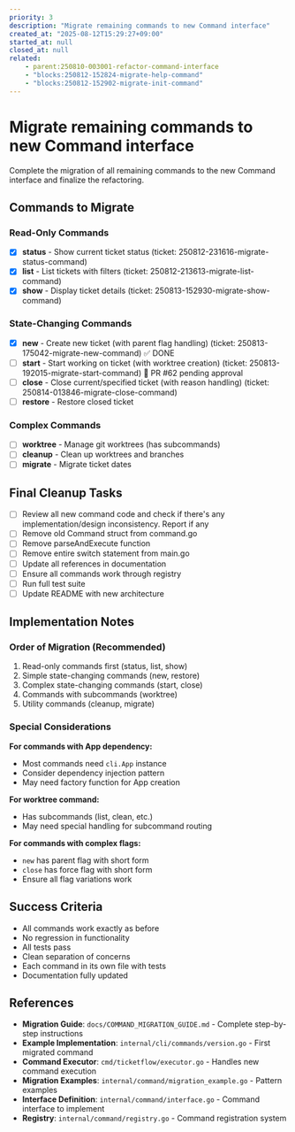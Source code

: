 ```yaml
---
priority: 3
description: "Migrate remaining commands to new Command interface"
created_at: "2025-08-12T15:29:27+09:00"
started_at: null
closed_at: null
related:
    - parent:250810-003001-refactor-command-interface
    - "blocks:250812-152824-migrate-help-command"
    - "blocks:250812-152902-migrate-init-command"
---
```


# Migrate remaining commands to new Command interface

Complete the migration of all remaining commands to the new Command interface and finalize the refactoring.

## Commands to Migrate

### Read-Only Commands
- [x] **status** - Show current ticket status (ticket: 250812-231616-migrate-status-command)
- [x] **list** - List tickets with filters (ticket: 250812-213613-migrate-list-command)
- [x] **show** - Display ticket details (ticket: 250813-152930-migrate-show-command)

### State-Changing Commands
- [x] **new** - Create new ticket (with parent flag handling) (ticket: 250813-175042-migrate-new-command) ✅ DONE
- [ ] **start** - Start working on ticket (with worktree creation) (ticket: 250813-192015-migrate-start-command) 🚧 PR #62 pending approval
- [ ] **close** - Close current/specified ticket (with reason handling) (ticket: 250814-013846-migrate-close-command)
- [ ] **restore** - Restore closed ticket

### Complex Commands
- [ ] **worktree** - Manage git worktrees (has subcommands)
- [ ] **cleanup** - Clean up worktrees and branches
- [ ] **migrate** - Migrate ticket dates

## Final Cleanup Tasks

- [ ] Review all new command code and check if there's any implementation/design inconsistency. Report if any
- [ ] Remove old Command struct from command.go
- [ ] Remove parseAndExecute function  
- [ ] Remove entire switch statement from main.go
- [ ] Update all references in documentation
- [ ] Ensure all commands work through registry
- [ ] Run full test suite
- [ ] Update README with new architecture

## Implementation Notes

### Order of Migration (Recommended)
1. Read-only commands first (status, list, show)
2. Simple state-changing commands (new, restore)
3. Complex state-changing commands (start, close)
4. Commands with subcommands (worktree)
5. Utility commands (cleanup, migrate)

### Special Considerations

**For commands with App dependency:**
- Most commands need `cli.App` instance
- Consider dependency injection pattern
- May need factory function for App creation

**For worktree command:**
- Has subcommands (list, clean, etc.)
- May need special handling for subcommand routing

**For commands with complex flags:**
- `new` has parent flag with short form
- `close` has force flag with short form
- Ensure all flag variations work

## Success Criteria

- All commands work exactly as before
- No regression in functionality
- All tests pass
- Clean separation of concerns
- Each command in its own file with tests
- Documentation fully updated

## References

- **Migration Guide**: `docs/COMMAND_MIGRATION_GUIDE.md` - Complete step-by-step instructions
- **Example Implementation**: `internal/cli/commands/version.go` - First migrated command
- **Command Executor**: `cmd/ticketflow/executor.go` - Handles new command execution
- **Migration Examples**: `internal/command/migration_example.go` - Pattern examples
- **Interface Definition**: `internal/command/interface.go` - Command interface to implement
- **Registry**: `internal/command/registry.go` - Command registration system
